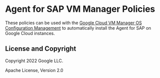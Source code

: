 # Agent for SAP VM Manager Policies

These policies can be used with the
[Google Cloud VM Manager OS Configuration Management](https://cloud.google.com/compute/docs/os-configuration-management)
to automatically install the Agent for SAP on Google Cloud instances.

## License and Copyright

Copyright 2022 Google LLC.

Apache License, Version 2.0
